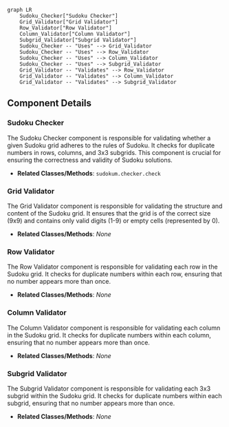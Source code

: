 ```mermaid
graph LR
    Sudoku_Checker["Sudoku Checker"]
    Grid_Validator["Grid Validator"]
    Row_Validator["Row Validator"]
    Column_Validator["Column Validator"]
    Subgrid_Validator["Subgrid Validator"]
    Sudoku_Checker -- "Uses" --> Grid_Validator
    Sudoku_Checker -- "Uses" --> Row_Validator
    Sudoku_Checker -- "Uses" --> Column_Validator
    Sudoku_Checker -- "Uses" --> Subgrid_Validator
    Grid_Validator -- "Validates" --> Row_Validator
    Grid_Validator -- "Validates" --> Column_Validator
    Grid_Validator -- "Validates" --> Subgrid_Validator
```

## Component Details

### Sudoku Checker
The Sudoku Checker component is responsible for validating whether a given Sudoku grid adheres to the rules of Sudoku. It checks for duplicate numbers in rows, columns, and 3x3 subgrids. This component is crucial for ensuring the correctness and validity of Sudoku solutions.
- **Related Classes/Methods**: `sudokum.checker.check`

### Grid Validator
The Grid Validator component is responsible for validating the structure and content of the Sudoku grid. It ensures that the grid is of the correct size (9x9) and contains only valid digits (1-9) or empty cells (represented by 0).
- **Related Classes/Methods**: _None_

### Row Validator
The Row Validator component is responsible for validating each row in the Sudoku grid. It checks for duplicate numbers within each row, ensuring that no number appears more than once.
- **Related Classes/Methods**: _None_

### Column Validator
The Column Validator component is responsible for validating each column in the Sudoku grid. It checks for duplicate numbers within each column, ensuring that no number appears more than once.
- **Related Classes/Methods**: _None_

### Subgrid Validator
The Subgrid Validator component is responsible for validating each 3x3 subgrid within the Sudoku grid. It checks for duplicate numbers within each subgrid, ensuring that no number appears more than once.
- **Related Classes/Methods**: _None_
